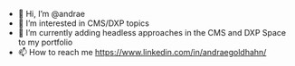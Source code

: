 - 👋 Hi, I’m @andrae
- 👀 I’m interested in CMS/DXP topics
- 🌱 I’m currently adding headless approaches in the CMS and DXP Space to my portfolio
- 📫 How to reach me https://www.linkedin.com/in/andraegoldhahn/


<!--- - 💞️ I’m looking to collaborate on ... --->

<!---
andrae/andrae is a ✨ special ✨ repository because its `README.md` (this file) appears on your GitHub profile.
You can click the Preview link to take a look at your changes.
--->
